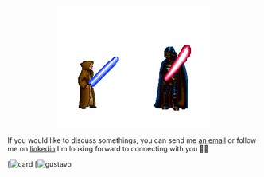  
<p align="center">
  <img alt="starwars" src="./starwar.gif"  >
</p>


If you would like to discuss somethings, you can send me [an email](mailto:gustavohenriquedoespirito@gmail.com) or follow me on [linkedin](https://www.linkedin.com/in/gustavo-henrique-do-espirito-santo) I'm looking forward to connecting with you 👋🏻

[![card](https://github-readme-stats.vercel.app/api?username=gustavohenrique18n&theme=radical)
[![gustavo](https://github-readme-stats.vercel.app/api/top-langs/?username=gustavohenrique18n&hide=html&layout=compact&theme=radical)

